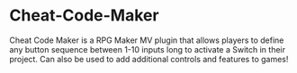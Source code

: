 # Cheat-Code-Maker
Cheat Code Maker is a RPG Maker MV plugin that allows players to define any button sequence between 1-10 inputs long to activate a Switch in their project.  Can also be used to add additional controls and features to games!
